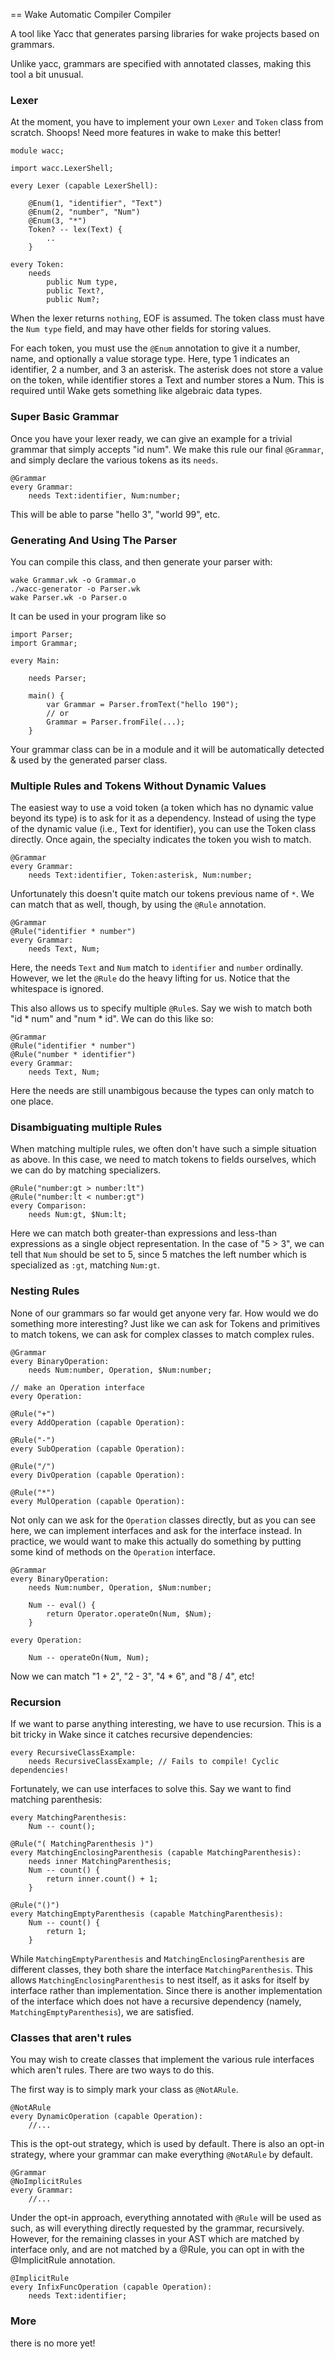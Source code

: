 == Wake Automatic Compiler Compiler

A tool like Yacc that generates parsing libraries for wake projects based on grammars.

Unlike yacc, grammars are specified with annotated classes, making this tool a bit unusual.

### Lexer

At the moment, you have to implement your own `Lexer` and `Token` class from scratch. Shoops! Need more features in wake to make this better!

    module wacc;

    import wacc.LexerShell;

    every Lexer (capable LexerShell):

		@Enum(1, "identifier", "Text")
		@Enum(2, "number", "Num")
		@Enum(3, "*")
        Token? -- lex(Text) {
			..
		}

	every Token:
		needs
			public Num type,
			public Text?,
			public Num?;

When the lexer returns `nothing`, EOF is assumed. The token class must have the `Num type` field, and may have other fields for storing values.

For each token, you must use the `@Enum` annotation to give it a number, name, and optionally a value storage type. Here, type 1 indicates an identifier, 2 a number, and 3
an asterisk. The asterisk does not store a value on the token, while identifier stores a Text and number stores a Num. This is required until Wake gets something like
algebraic data types.

### Super Basic Grammar

Once you have your lexer ready, we can give an example for a trivial grammar that simply accepts "id num". We make this rule our final `@Grammar`, and simply declare
the various tokens as its `needs`.

    @Grammar
    every Grammar:
        needs Text:identifier, Num:number;

This will be able to parse "hello 3", "world 99", etc.

### Generating And Using The Parser

You can compile this class, and then generate your parser with:

    wake Grammar.wk -o Grammar.o
    ./wacc-generator -o Parser.wk
    wake Parser.wk -o Parser.o

It can be used in your program like so

    import Parser;
    import Grammar;

    every Main:

        needs Parser;

        main() {
            var Grammar = Parser.fromText("hello 190");
			// or
            Grammar = Parser.fromFile(...);
		}

Your grammar class can be in a module and it will be automatically detected & used by the generated parser class.

### Multiple Rules and Tokens Without Dynamic Values

The easiest way to use a void token (a token which has no dynamic value beyond its type) is to ask for it as a dependency. Instead of using the type of the dynamic value
(i.e., Text for identifier), you can use the Token class directly. Once again, the specialty indicates the token you wish to match.

    @Grammar
    every Grammar:
        needs Text:identifier, Token:asterisk, Num:number;

Unfortunately this doesn't quite match our tokens previous name of `*`. We can match that as well, though, by using the `@Rule` annotation.

    @Grammar
    @Rule("identifier * number")
    every Grammar:
        needs Text, Num;

Here, the needs `Text` and `Num` match to `identifier` and `number` ordinally. However, we let the `@Rule` do the heavy lifting for us. Notice that the whitespace is ignored.

This also allows us to specify multiple `@Rule`s. Say we wish to match both "id * num" and "num * id". We can do this like so:

    @Grammar
    @Rule("identifier * number")
    @Rule("number * identifier")
    every Grammar:
        needs Text, Num;

Here the needs are still unambigous because the types can only match to one place.

### Disambiguating multiple Rules

When matching multiple rules, we often don't have such a simple situation as above. In this case, we need to match tokens to fields ourselves, which we can do by matching specializers.

    @Rule("number:gt > number:lt")
    @Rule("number:lt < number:gt")
    every Comparison:
        needs Num:gt, $Num:lt;

Here we can match both greater-than expressions and less-than expressions as a single object representation. In the case of "5 > 3", we can tell that `Num` should be set to 5, since 5
matches the left number which is specialized as `:gt`, matching `Num:gt`.

### Nesting Rules

None of our grammars so far would get anyone very far. How would we do something more interesting? Just like we can ask for Tokens and primitives to match tokens, we can ask for
complex classes to match complex rules.

	@Grammar
	every BinaryOperation:
		needs Num:number, Operation, $Num:number;

	// make an Operation interface
	every Operation:

	@Rule("+")
	every AddOperation (capable Operation):

	@Rule("-")
	every SubOperation (capable Operation):

	@Rule("/")
	every DivOperation (capable Operation):

	@Rule("*")
	every MulOperation (capable Operation):

Not only can we ask for the `Operation` classes directly, but as you can see here, we can implement interfaces and ask for the interface instead. In practice, we would want to
make this actually do something by putting some kind of methods on the `Operation` interface.

	@Grammar
	every BinaryOperation:
		needs Num:number, Operation, $Num:number;

		Num -- eval() {
			return Operator.operateOn(Num, $Num);
		}

	every Operation:

		Num -- operateOn(Num, Num);

Now we can match "1 + 2", "2 - 3", "4 * 6", and "8 / 4", etc!

### Recursion

If we want to parse anything interesting, we have to use recursion. This is a bit tricky in Wake since it catches recursive dependencies:

    every RecursiveClassExample:
        needs RecursiveClassExample; // Fails to compile! Cyclic dependencies!

Fortunately, we can use interfaces to solve this. Say we want to find matching parenthesis:

    every MatchingParenthesis:
		Num -- count();

	@Rule("( MatchingParenthesis )")
	every MatchingEnclosingParenthesis (capable MatchingParenthesis):
		needs inner MatchingParenthesis;
		Num -- count() {
			return inner.count() + 1;
		}

	@Rule("()")
	every MatchingEmptyParenthesis (capable MatchingParenthesis):
		Num -- count() {
			return 1;
		}

While `MatchingEmptyParenthesis` and `MatchingEnclosingParenthesis` are different classes, they both share the interface `MatchingParenthesis`. This allows `MatchingEnclosingParenthesis` to nest itself,
as it asks for itself by interface rather than implementation. Since there is another implementation of the interface which does not have a recursive dependency (namely, `MatchingEmptyParenthesis`), we
are satisfied.

### Classes that aren't rules

You may wish to create classes that implement the various rule interfaces which aren't rules. There are two ways to do this.

The first way is to simply mark your class as `@NotARule`.

	@NotARule
	every DynamicOperation (capable Operation):
        //...

This is the opt-out strategy, which is used by default. There is also an opt-in strategy, where your grammar can make everything `@NotARule` by default.

    @Grammar
    @NoImplicitRules
    every Grammar:
        //...

Under the opt-in approach, everything annotated with `@Rule` will be used as such, as will everything directly requested by the grammar, recursively. However,
for the remaining classes in your AST which are matched by interface only, and are not matched by a @Rule, you can opt in with the @ImplicitRule annotation.

	@ImplicitRule
	every InfixFuncOperation (capable Operation):
        needs Text:identifier;


### More

there is no more yet!
